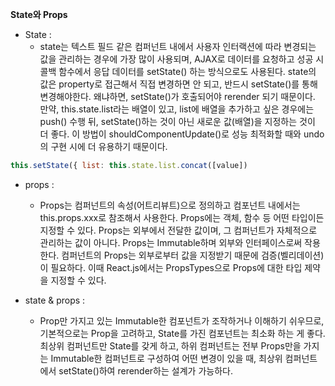 __State와 Props__
- State :
  - state는 텍스트 필드 같은 컴퍼넌트 내에서 사용자 인터랙션에 따라 변경되는 값을 관리하는 경우에 가장 많이 사용되며, AJAX로 데이터를 요청하고 성공 시 콜백 함수에서 응답 데이터를 setState() 하는 방식으로도 사용된다. state의 값은 property로 접근해서 직접 변경하면 안 되고, 반드시 setState()를 통해 변경해야한다. 왜냐하면, setState()가 호출되어야 rerender 되기 때문이다. 만약, this.state.list라는 배열이 있고, list에 배열을 추가하고 싶은 경우에는 push() 수행 뒤, setState()하는 것이 아닌 새로운 값(배열)을 지정하는 것이 더 좋다. 이 방법이 shouldComponentUpdate()로 성능 최적화할 때와 undo의 구현 시에 더 유용하기 때문이다.

```js
this.setState({ list: this.state.list.concat([value])
```

- props :
  - Props는 컴퍼넌트의 속성(어트리뷰트)으로 정의하고 컴포넌트 내에서는 this.props.xxx로 참조해서 사용한다. Props에는 객체, 함수 등 어떤 타입이든 지정할 수 있다. Props는 외부에서 전달한 값이며, 그 컴퍼넌트가 자체적으로 관리하는 값이 아니다. Props는 Immutable하며 외부와 인터페이스로써 작용한다. 컴퍼넌트의 Props는 외부로부터 값을 지정받기 때문에 검증(벨리데이션)이 필요하다. 이때 React.js에서는 PropsTypes으로 Props에 대한 타입 제약을 지정할 수 있다.

- state & props :
  - Prop만 가지고 있는 Immutable한 컴포넌트가 조작하거나 이해하기 쉬우므로, 기본적으로는 Prop을 고려하고, State를 가진 컴포넌트는 최소화 하는 게 좋다. 최상위 컴퍼넌트만 State를 갖게 하고, 하위 컴퍼넌트는 전부 Props만을 가지는 Immutable한 컴퍼넌트로 구성하여 어떤 변경이 있을 때, 최상위 컴퍼넌트에서 setState()하여 rerender하는 설계가 가능하다.
